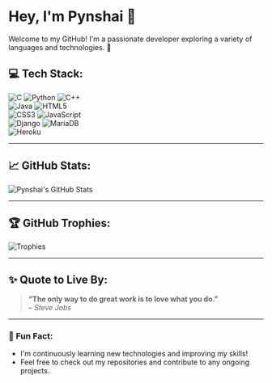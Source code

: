 # Hey, I'm Pynshai 👋

Welcome to my GitHub! I'm a passionate developer exploring a variety of languages and technologies. 🌟

## 💻 Tech Stack:
![C](https://img.shields.io/badge/c-%2300599C.svg?style=flat&logo=c&logoColor=white) ![Python](https://img.shields.io/badge/python-3670A0?style=flat&logo=python&logoColor=ffdd54) ![C++](https://img.shields.io/badge/c++-%2300599C.svg?style=flat&logo=c%2B%2B&logoColor=white)  
![Java](https://img.shields.io/badge/java-%23ED8B00.svg?style=flat&logo=java&logoColor=white) ![HTML5](https://img.shields.io/badge/html5-%23E34F26.svg?style=flat&logo=html5&logoColor=white)  
![CSS3](https://img.shields.io/badge/css3-%231572B6.svg?style=flat&logo=css3&logoColor=white) ![JavaScript](https://img.shields.io/badge/javascript-%23323330.svg?style=flat&logo=javascript&logoColor=%23F7DF1E)  
![Django](https://img.shields.io/badge/django-%23092E20.svg?style=flat&logo=django&logoColor=white) ![MariaDB](https://img.shields.io/badge/MariaDB-003545?style=flat&logo=mariadb&logoColor=white)  
![Heroku](https://img.shields.io/badge/heroku-%23430098.svg?style=flat&logo=heroku&logoColor=white)

---

## 📈 GitHub Stats:

![Pynshai's GitHub Stats](https://github-readme-stats.vercel.app/api?username=pynshai-nongsiej&theme=dark&hide_border=true&count_private=true&show_icons=true&include_all_commits=true&line_height=30)

---


## 🏆 GitHub Trophies:

![Trophies](https://github-profile-trophy.vercel.app/?username=pynshaixcx&theme=gruvbox&no-frame=true&no-bg=true&margin-w=4)

---

## ✨ Quote to Live By:

> **“The only way to do great work is to love what you do.”**  
– *Steve Jobs*

---

### 🌱 Fun Fact:
- I'm continuously learning new technologies and improving my skills!
- Feel free to check out my repositories and contribute to any ongoing projects.
